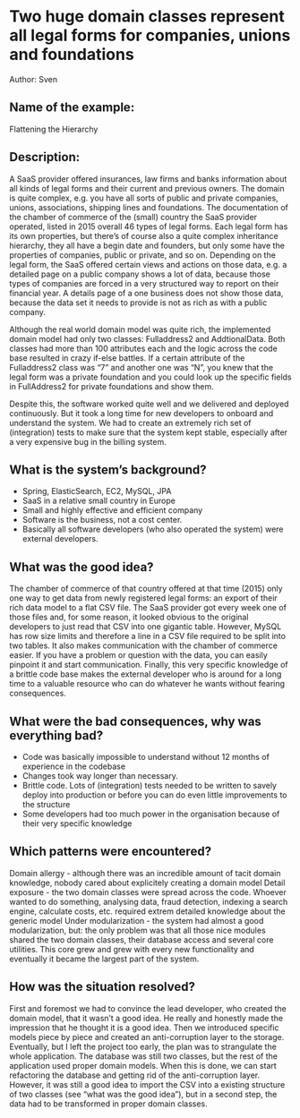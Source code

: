 # Two huge domain classes represent all legal forms for companies, unions and foundations
Author: Sven

## Name of the example: 
Flattening the Hierarchy

## Description: 
A SaaS provider offered insurances, law firms and banks information about all kinds of legal forms and their current and previous owners. The domain is quite complex, e.g. you have all sorts of public and private companies, unions, associations, shipping lines and foundations. The documentation of the chamber of commerce of the (small) country the SaaS provider operated, listed in 2015 overall 46 types of legal forms. Each legal form has its own properties, but there’s of course also a quite complex inheritance hierarchy, they all have a begin date and founders, but only some have the properties of companies, public or private, and so on. Depending on the legal form, the SaaS offered certain views and actions on those data, e.g. a detailed page on a public company shows a lot of data, because those types of companies are forced in a very structured way to report on their financial year. A details page of a one business does not show those data, because the data set it needs to provide is not as rich as with a public company.

Although the real world domain model was quite rich, the implemented domain model had only two classes: Fulladdress2 and AddtionalData. Both classes had more than 100 attributes each and the logic across the code base resulted in crazy if-else battles. If a certain attribute of the Fulladdress2 class was “7” and another one was “N”, you knew that the legal form was a private foundation and you could look up the specific fields in FullAddress2 for private foundations and show them.

Despite this, the software worked quite well and we delivered and deployed continuously. But it took a long time for new developers to onboard and understand the system. We had to create an extremely rich set of (integration) tests to make sure that the system kept stable, especially after a very expensive bug in the billing system. 

## What is the system’s background?
* Spring, ElasticSearch, EC2, MySQL, JPA
* SaaS in a relative small country in Europe
* Small and highly effective and efficient company
* Software is the business, not a cost center.
* Basically all software developers (who also operated the system) were external developers. 

## What was the good idea?
The chamber of commerce of that country offered at that time (2015) only one way to get data from newly registered legal forms: an export of their rich data model to a flat CSV file. The SaaS provider got every week one of those files and, for some reason, it looked obvious to the original developers to just read that CSV into one gigantic table. However, MySQL has row size limits and therefore a line in a CSV file required to be split into two tables. It also makes communication with the chamber of commerce easier. If you have a problem or question with the data, you can easily pinpoint it and start communication. Finally, this very specific knowledge of a brittle code base makes the external developer who is around for a long time to a valuable resource who can do whatever he wants without fearing consequences. 

## What were the bad consequences, why was everything bad?
* Code was basically impossible to understand without 12 months of experience in the codebase
* Changes took way longer than necessary.
* Brittle code. Lots of (integration)  tests needed to be written to savely deploy into production or before you can do even little improvements to the structure
* Some developers had too much power in the organisation because of their very specific knowledge

## Which patterns were encountered?
Domain allergy - although there was an incredible amount of tacit domain knowledge, nobody cared about explicitely creating a domain model 
Detail exposure - the two domain classes were spread across the code. Whoever wanted to do something, analysing data, fraud detection, indexing a search engine, calculate costs, etc. required extrem detailed knowledge about the generic model
Under modularization - the system had almost a good modularization, but: the only problem was that all those nice modules shared the two domain classes, their database access and several core utilities. This core grew and grew with every new functionality and eventually it became the largest part of the system. 

## How was the situation resolved?
First and foremost we had to convince the lead developer, who created the domain model, that it wasn’t a good idea. He really and honestly made the impression that he thought it is a good idea. Then we introduced specific models piece by piece and created an anti-corruption layer to the storage. Eventually, but I left the project too early, the plan was to strangulate the whole application. The database was still two classes, but the rest of the application used proper domain models. When this is done, we can start refactoring the database and getting rid of the anti-corruption layer. However, it was still a good idea to import the CSV into a existing structure of two classes (see “what was the good idea”), but in a second step, the data had to be transformed in proper domain classes.

